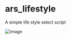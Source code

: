 # ars_lifestyle
A simple life style select script

![image](https://user-images.githubusercontent.com/70983185/233810436-e1eb41d2-73f6-4fc8-af0f-7fda987a1786.png)
